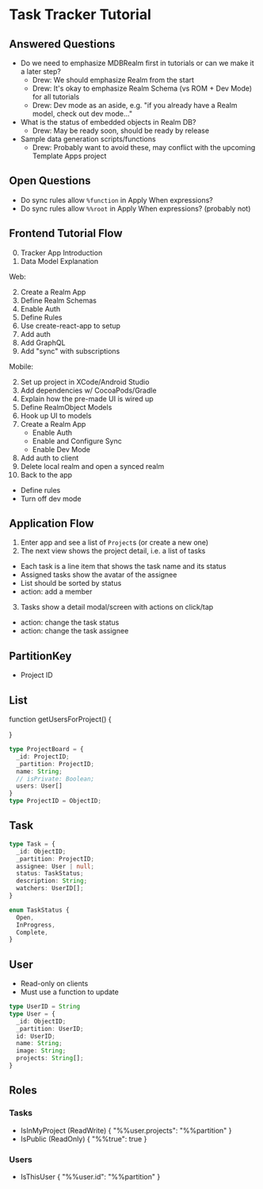 # Task Tracker Tutorial

## Answered Questions
 
- Do we need to emphasize MDBRealm first in tutorials or can we make it a later step?
  - Drew: We should emphasize Realm from the start
  - Drew: It's okay to emphasize Realm Schema (vs ROM + Dev Mode) for all tutorials
  - Drew: Dev mode as an aside, e.g. "if you already have a Realm model, check out dev mode..."
- What is the status of embedded objects in Realm DB?
  - Drew: May be ready soon, should be ready by release
- Sample data generation scripts/functions
  - Drew: Probably want to avoid these, may conflict with the upcoming Template Apps project
 
 ## Open Questions
 
- Do sync rules allow `%function` in Apply When expressions?
- Do sync rules allow `%%root` in Apply When expressions? (probably not)

## Frontend Tutorial Flow

0. Tracker App Introduction
1. Data Model Explanation

Web:

2. Create a Realm App
3. Define Realm Schemas
4. Enable Auth
5. Define Rules
6. Use create-react-app to setup
7. Add auth
8. Add GraphQL
9. Add "sync" with subscriptions

Mobile:

2. Set up project in XCode/Android Studio
3. Add dependencies w/ CocoaPods/Gradle
4. Explain how the pre-made UI is wired up
5. Define RealmObject Models
6. Hook up UI to models
7. Create a Realm App
   - Enable Auth 
   - Enable and Configure Sync
   - Enable Dev Mode
8. Add auth to client
9. Delete local realm and open a synced realm
10. Back to the app
   - Define rules
   - Turn off dev mode

## Application Flow

1. Enter app and see a list of `Project`s (or create a new one)
2. The next view shows the project detail, i.e. a list of tasks
  - Each task is a line item that shows the task name and its status
  - Assigned tasks show the avatar of the assignee
  - List should be sorted by status
  - action: add a member
3. Tasks show a detail modal/screen with actions on click/tap
  - action: change the task status
  - action: change the task assignee

## PartitionKey

- Project ID

## List

function getUsersForProject() {
  
}

```ts
type ProjectBoard = {
  _id: ProjectID;
  _partition: ProjectID;
  name: String;
  // isPrivate: Boolean;
  users: User[]
}
type ProjectID = ObjectID;
```

## Task

```ts
type Task = {
  _id: ObjectID;
  _partition: ProjectID;
  assignee: User | null;
  status: TaskStatus;
  description: String;
  watchers: UserID[];
}

enum TaskStatus {
  Open,
  InProgress,
  Complete,
}
```

## User

- Read-only on clients
- Must use a function to update

```ts
type UserID = String
type User = {
  _id: ObjectID;
  _partition: UserID;
  id: UserID;
  name: String;
  image: String;
  projects: String[];
}
```

## Roles

### Tasks

- IsInMyProject (ReadWrite)
{
  "%%user.projects": "%%partition"
}
- IsPublic (ReadOnly)
{ "%%true": true }
<!-- {
  "%%false": {
    "%function": {
      name: "IsPrivateProject",
      arguments: ["%%partition"]
    }
  }
} -->

### Users

- IsThisUser
{
  "%%user.id": "%%partition"
}


